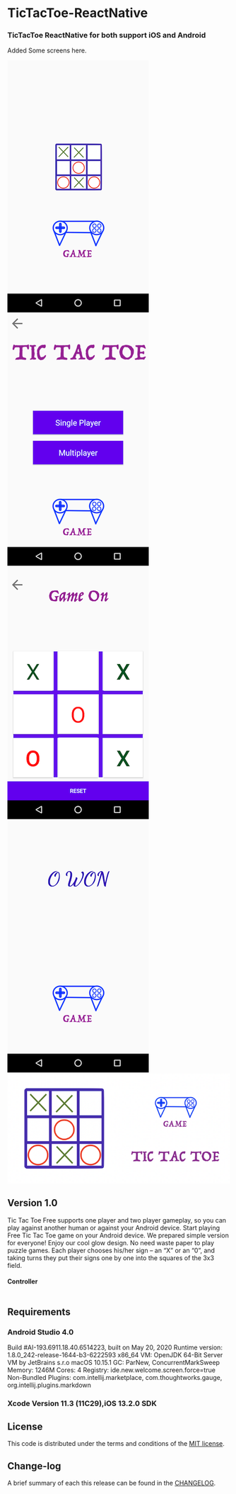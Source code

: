 # TicTacToe-ReactNative

### TicTacToe ReactNative for both support iOS and Android

Added Some screens here.

![](https://github.com/pawankv89/TicTacToe-ReactNative/blob/master/images/Screenshot_1.png)
![](https://github.com/pawankv89/TicTacToe-ReactNative/blob/master/images/Screenshot_2.png)
![](https://github.com/pawankv89/TicTacToe-ReactNative/blob/master/images/Screenshot_3.png)
![](https://github.com/pawankv89/TicTacToe-ReactNative/blob/master/images/Screenshot_4.png)
![](https://github.com/pawankv89/TicTacToe-ReactNative/blob/master/images/Screenshot_5.png)

## Version 1.0
Tic Tac Toe Free supports one player and two player gameplay, so you can play against another human or against your Android device. 
Start playing Free Tic Tac Toe game on your Android device.
We prepared simple version for everyone! Enjoy our cool glow design. No need waste paper to play puzzle games.
Each player chooses his/her sign – an “X” or an “0”, and taking turns they put their signs one by one into the squares of the 3x3 field. 

#### Controller

```xml

```

## Requirements

### Android Studio 4.0

Build #AI-193.6911.18.40.6514223, built on May 20, 2020
Runtime version: 1.8.0_242-release-1644-b3-6222593 x86_64
VM: OpenJDK 64-Bit Server VM by JetBrains s.r.o
macOS 10.15.1
GC: ParNew, ConcurrentMarkSweep
Memory: 1246M
Cores: 4
Registry: ide.new.welcome.screen.force=true
Non-Bundled Plugins: com.intellij.marketplace, com.thoughtworks.gauge, org.intellij.plugins.markdown

### Xcode Version 11.3 (11C29),iOS 13.2.0 SDK

## License

This code is distributed under the terms and conditions of the [MIT license](LICENSE).

## Change-log

A brief summary of each this release can be found in the [CHANGELOG](CHANGELOG.mdown). 
